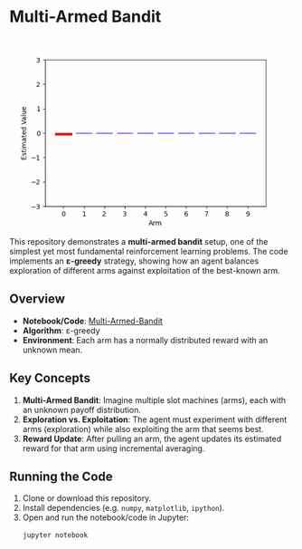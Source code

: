 # Multi-Armed Bandit

![Bandit Training Animation](https://github.com/galenwilkerson/galenwilkerson.github.io/blob/master/multi_armed_bandit.gif)

This repository demonstrates a **multi-armed bandit** setup, one of the simplest yet most fundamental reinforcement learning problems. The code implements an **ε-greedy** strategy, showing how an agent balances exploration of different arms against exploitation of the best-known arm.

## Overview
- **Notebook/Code**: [Multi-Armed-Bandit](https://github.com/galenwilkerson/Multi-Armed-Bandit/blob/main/Multi-Armed%20Bandit.ipynb)
- **Algorithm**: ε-greedy
- **Environment**: Each arm has a normally distributed reward with an unknown mean.

## Key Concepts
1. **Multi-Armed Bandit**: Imagine multiple slot machines (arms), each with an unknown payoff distribution.
2. **Exploration vs. Exploitation**: The agent must experiment with different arms (exploration) while also exploiting the arm that seems best.
3. **Reward Update**: After pulling an arm, the agent updates its estimated reward for that arm using incremental averaging.

## Running the Code
1. Clone or download this repository.
2. Install dependencies (e.g. `numpy`, `matplotlib`, `ipython`).
3. Open and run the notebook/code in Jupyter:
   ```bash
   jupyter notebook
